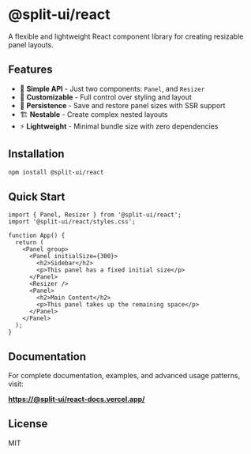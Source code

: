 # @split-ui/react

A flexible and lightweight React component library for creating resizable panel layouts.

## Features

- 🎯 **Simple API** - Just two components: `Panel`, and `Resizer`
- 🎨 **Customizable** - Full control over styling and layout
- 💾 **Persistence** - Save and restore panel sizes with SSR support
- 🏗️ **Nestable** - Create complex nested layouts
- ⚡ **Lightweight** - Minimal bundle size with zero dependencies

## Installation

```bash
npm install @split-ui/react
```

## Quick Start

```tsx
import { Panel, Resizer } from '@split-ui/react';
import '@split-ui/react/styles.css';

function App() {
  return (
    <Panel group>
      <Panel initialSize={300}>
        <h2>Sidebar</h2>
        <p>This panel has a fixed initial size</p>
      </Panel>
      <Resizer />
      <Panel>
        <h2>Main Content</h2>
        <p>This panel takes up the remaining space</p>
      </Panel>
    </Panel>
  );
}
```

## Documentation

For complete documentation, examples, and advanced usage patterns, visit:

**[https://@split-ui/react-docs.vercel.app/](https://split-ui-docs.vercel.app/)**

## License

MIT
